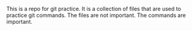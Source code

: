 This is a repo for git practice.  It is a collection of files that are used to practice git commands.  The files are not important.  The commands are important.